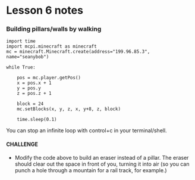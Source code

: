# Lesson 6 notes

### Building pillars/walls by walking
```
import time
import mcpi.minecraft as minecraft
mc = minecraft.Minecraft.create(address="199.96.85.3", name="seanybob")

while True:

    pos = mc.player.getPos()
    x = pos.x + 1
    y = pos.y
    z = pos.z + 1
    
    block = 24
    mc.setBlocks(x, y, z, x, y+8, z, block)
    
    time.sleep(0.1)
```

You can stop an infinite loop with control+c in your terminal/shell.

#### CHALLENGE

- Modify the code above to build an eraser instead of a pillar. The eraser should clear out the space in front of you, turning it into air (so you can punch a hole through a mountain for a rail track, for example.)
